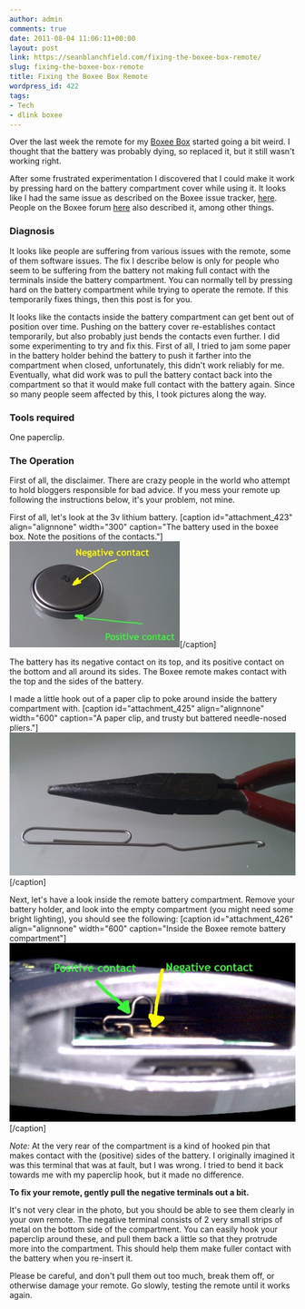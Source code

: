 ```yaml
---
author: admin
comments: true
date: 2011-08-04 11:06:11+00:00
layout: post
link: https://seanblanchfield.com/fixing-the-boxee-box-remote/
slug: fixing-the-boxee-box-remote
title: Fixing the Boxee Box Remote
wordpress_id: 422
tags:
- Tech
- dlink boxee
---
```


Over the last week the remote for my [Boxee Box](http://www.dlink.com/boxee/) started going a bit weird. I thought that the battery was probably dying, so replaced it, but it still wasn't working right.

After some frustrated experimentation I discovered that I could make it work by pressing hard on the battery compartment cover while using it. It looks like I had the same issue as described on the Boxee issue tracker, [here](http://jira.boxee.tv/browse/BOXEE-8352). People on the Boxee forum [here](http://forums.boxee.tv/showthread.php?t=39121) also described it, among other things.
<!-- more -->
### Diagnosis

It looks like people are suffering from various issues with the remote, some of them software issues. The fix I describe below is only for people who seem to be suffering from the battery not making full contact with the terminals inside the battery compartment. You can normally tell by pressing hard on the battery compartment while trying to operate the remote. If this temporarily fixes things, then this post is for you.

It looks like the contacts inside the battery compartment can get bent out of position over time. Pushing on the battery cover re-establishes contact temporarily, but also probably just bends the contacts even further. I did some experimenting to try and fix this. First of all, I tried to jam some paper in the battery holder behind the battery to push it farther into the compartment when closed, unfortunately, this didn't work reliably for me. Eventually, what did work was to pull the battery contact back into the compartment so that it would make full contact with the battery again. Since so many people seem affected by this, I took pictures along the way.

### Tools required

One paperclip.

### The Operation

First of all, the disclaimer. There are crazy people in the world who attempt to hold bloggers responsible for bad advice. If you mess your remote up following the instructions below, it's your problem, not mine.

First of all, let's look at the 3v lithium battery. \[caption id="attachment\_423" align="alignnone" width="300" caption="The battery used in the boxee box. Note the positions of the contacts."\]![](/images/2011/08/battery-300x187.jpg "Lithium battery")\[/caption\]

The battery has its negative contact on its top, and its positive contact on the bottom and all around its sides. The Boxee remote makes contact with the top and the sides of the battery.

I made a little hook out of a paper clip to poke around inside the battery compartment with. \[caption id="attachment\_425" align="alignnone" width="600" caption="A paper clip, and trusty but battered needle-nosed pliers."\]![](/images/2011/08/hook.jpg "hook")\[/caption\]

Next, let's have a look inside the remote battery compartment. Remove your battery holder, and look into the empty compartment (you might need some bright lighting), you should see the following: \[caption id="attachment\_426" align="alignnone" width="600" caption="Inside the Boxee remote battery compartment"\]![Inside the Boxee remote battery compartment](/images/2011/08/boxee-remote-battery-compartment.jpg "boxee remote battery compartment")\[/caption\]

_Note:_ At the very rear of the compartment is a kind of hooked pin that makes contact with the (positive) sides of the battery. I originally imagined it was this terminal that was at fault, but I was wrong. I tried to bend it back towards me with my paperclip hook, but it made no difference.

**To fix your remote, gently pull the negative terminals out a bit.**

It's not very clear in the photo, but you should be able to see them clearly in your own remote. The negative terminal consists of 2 very small strips of metal on the bottom side of the compartment. You can easily hook your paperclip around these, and pull them back a little so that they protrude more into the compartment. This should help them make fuller contact with the battery when you re-insert it.

Please be careful, and don't pull them out too much, break them off, or otherwise damage your remote. Go slowly, testing the remote until it works again.